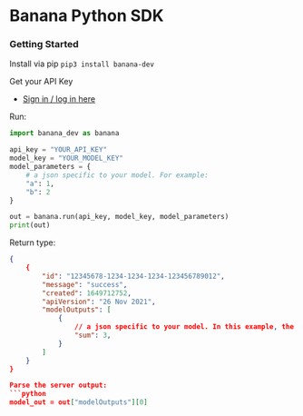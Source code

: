 # Banana Python SDK

### Getting Started

Install via pip
`pip3 install banana-dev`

Get your API Key
- [Sign in / log in here](https://app.banana.dev)

Run:
```python
import banana_dev as banana

api_key = "YOUR_API_KEY"
model_key = "YOUR_MODEL_KEY"
model_parameters = {
    # a json specific to your model. For example:
    "a": 1,
    "b": 2
}

out = banana.run(api_key, model_key, model_parameters)
print(out)
```

Return type:
```json
{
    {
        "id": "12345678-1234-1234-1234-123456789012", 
        "message": "success", 
        "created": 1649712752, 
        "apiVersion": "26 Nov 2021", 
        "modelOutputs": [
            {
                // a json specific to your model. In this example, the sum of "a" and "b" from the above model_parameters
                "sum": 3, 
            }
        ]
    }
}

Parse the server output:
```python
model_out = out["modelOutputs"][0]
```